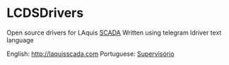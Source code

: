 # LCDSDrivers
Open source drivers for LAquis [SCADA](http://laquisscada.com)
Written using telegram ldriver text language

English: http://laquisscada.com
Portuguese: [Supervisório](http://www.lcds.com.br/laquis.asp)


